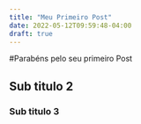 ```yaml
---
title: "Meu Primeiro Post"
date: 2022-05-12T09:59:48-04:00
draft: true
---
```


#Parabéns pelo seu primeiro Post
## Sub titulo 2
### Sub titulo 3
